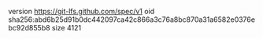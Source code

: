 version https://git-lfs.github.com/spec/v1
oid sha256:abd6b25d91b0dc442097ca42c866a3c76a8bc870a31a6582e0376ebc92d855b8
size 4121
